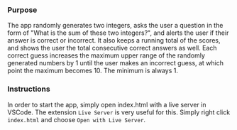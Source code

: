 ### Purpose

The app randomly generates two integers, asks the user a question in the form of "What is the sum of these two integers?", 
and alerts the user if their answer is correct or incorrect.  It also keeps a running total of the scores, and shows
the user the total consecutive correct answers as well.  Each correct guess increases the maximum upper range of the randomly 
generated numbers by 1 until the user makes an incorrect guess, at which point the maximum becomes 10.  The minimum is always 1.

### Instructions

In order to start the app, simply open index.html with a live server in VSCode.  The extension `Live Server` is very useful
for this.  Simply right click `index.html` and choose `Open with Live Server`.